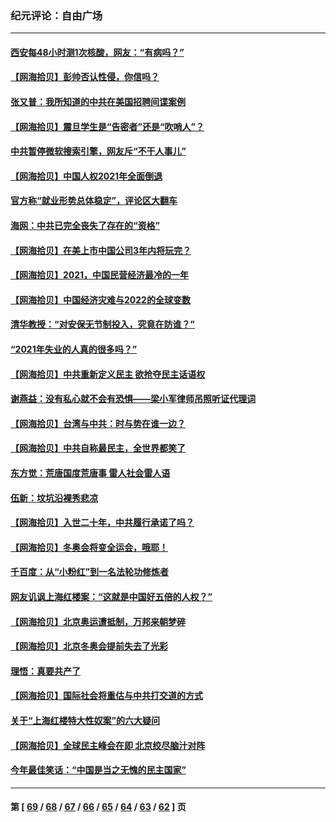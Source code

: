 ### 纪元评论：自由广场
---
#### [西安每48小时测1次核酸，网友：“有病吗？”](../../pages/nsc993/n13450529.md) 
#### [【网海拾贝】彭帅否认性侵，你信吗？](../../pages/nsc993/n13450482.md) 
#### [张又普：我所知道的中共在美国招聘间谍案例](../../pages/nsc993/n13449142.md) 
#### [【网海拾贝】震旦学生是“告密者”还是“吹哨人”？](../../pages/nsc993/n13448316.md) 
#### [中共暂停微软搜索引擎，网友斥“不干人事儿”](../../pages/nsc993/n13446416.md) 
#### [【网海拾贝】中国人权2021年全面倒退](../../pages/nsc993/n13446392.md) 
#### [官方称“就业形势总体稳定”，评论区大翻车](../../pages/nsc993/n13446333.md) 
#### [海网：中共已完全丧失了存在的“资格”](../../pages/nsc993/n13445762.md) 
#### [【网海拾贝】在美上市中国公司3年内将玩完？](../../pages/nsc993/n13445178.md) 
#### [【网海拾贝】2021，中国民营经济最冷的一年](../../pages/nsc993/n13443352.md) 
#### [【网海拾贝】中国经济灾难与2022的全球变数](../../pages/nsc993/n13440982.md) 
#### [清华教授：“对安保无节制投入，究竟在防谁？”](../../pages/nsc993/n13440939.md) 
#### [“2021年失业的人真的很多吗？”](../../pages/nsc993/n13438732.md) 
#### [【网海拾贝】中共重新定义民主 欲抢夺民主话语权](../../pages/nsc993/n13438697.md) 
#### [谢燕益：没有私心就不会有恐惧——梁小军律师吊照听证代理词](../../pages/nsc993/n13437175.md) 
#### [【网海拾贝】台湾与中共：时与势在谁一边？](../../pages/nsc993/n13434295.md) 
#### [【网海拾贝】中共自称最民主，全世界都笑了](../../pages/nsc993/n13432337.md) 
#### [东方觉：荒唐国度荒唐事 雷人社会雷人语](../../pages/nsc993/n13432163.md) 
#### [伍新：坟坑沿裸秀悲凉](../../pages/nsc993/n13432204.md) 
#### [【网海拾贝】入世二十年，中共履行承诺了吗？](../../pages/nsc993/n13431146.md) 
#### [【网海拾贝】冬奥会将变全运会，哦耶！](../../pages/nsc993/n13429343.md) 
#### [千百度：从“小粉红”到一名法轮功修炼者](../../pages/nsc993/n13429249.md) 
#### [网友讥讽上海红楼案：“这就是中国好五倍的人权？”](../../pages/nsc993/n13429214.md) 
#### [【网海拾贝】北京奥运遭抵制，万邦来朝梦碎](../../pages/nsc993/n13426682.md) 
#### [【网海拾贝】北京冬奥会提前失去了光彩](../../pages/nsc993/n13423999.md) 
#### [理悟：真要共产了](../../pages/nsc993/n13423754.md) 
#### [【网海拾贝】国际社会将重估与中共打交道的方式](../../pages/nsc993/n13421686.md) 
#### [关于“上海红楼特大性奴案”的六大疑问](../../pages/nsc993/n13421580.md) 
#### [【网海拾贝】全球民主峰会在即 北京绞尽脑汁对阵](../../pages/nsc993/n13419619.md) 
#### [今年最佳笑话：“中国是当之无愧的民主国家”](../../pages/nsc993/n13419495.md) 

---
#### 第 [ [69](./69.md) / [68](./68.md) / [67](./67.md) / [66](./66.md) / [65](./65.md) / [64](./64.md) / [63](./63.md) / [62](./62.md) ] 页

